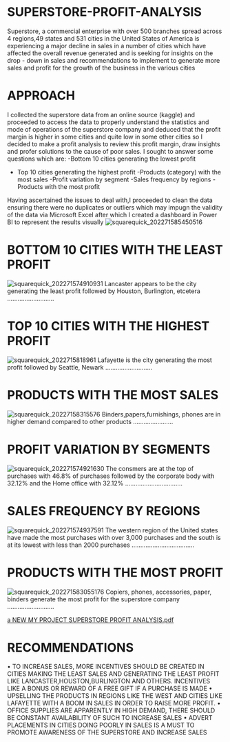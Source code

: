 # SUPERSTORE-PROFIT-ANALYSIS

Superstore, a commercial enterprise with over 500 branches spread across 4 regions,49 states and  531 cities in the United States of America is experiencing a major decline in sales in a number of cities  which have affected the overall revenue generated and is seeking for insights on the drop - down in sales and recommendations to implement to generate more sales and profit for the growth of the business in the various cities
# APPROACH
I collected the superstore data from an online source (kaggle) and proceeded to access the data to properly understand the statistics and mode of operations of the superstore company and deduced that the profit margin is higher in some cities and quite low in some other cities so I decided to make a profit analysis to review this profit margin, draw insights and profer solutions to the cause of poor sales.
I sought to answer some questions which are:
-Bottom 10 cities generating the lowest profit
- Top 10 cities generating the highest profit
-Products (category) with the most sales
-Profit variation by segment
-Sales frequency by regions
-Products with the most profit

Having ascertained the issues to deal with,I proceeded to clean the data ensuring there were no duplicates or outliers which may impugn the validity of the data via Microsoft Excel after which I created  a dashboard in Power BI to represent the results visually
![squarequick_202271585450516](https://user-images.githubusercontent.com/108612390/179179162-0767ef87-5036-444b-81f4-42b2bb2bc8e7.jpg)

# BOTTOM 10 CITIES WITH THE LEAST PROFIT
![squarequick_202271574910931](https://user-images.githubusercontent.com/108612390/179171051-a78c509f-caed-4838-b7f6-7b1be8933b2c.jpg)
Lancaster appears to be the city generating the least profit followed by  Houston, Burlington, etcetera
...........................

# TOP 10 CITIES WITH THE HIGHEST PROFIT
![squarequick_2022715818961](https://user-images.githubusercontent.com/108612390/179171201-a37b5e52-c472-4408-a2c3-4a46e98293f4.jpg)
Lafayette is the city generating the most profit  followed by Seattle, Newark
...........................

# PRODUCTS WITH THE MOST SALES
![squarequick_20227158315576](https://user-images.githubusercontent.com/108612390/179175310-6a792b30-4c47-4f52-83f5-58d5d8c24d92.jpg)
Binders,papers,furnishings, phones are in higher demand compared to other products
.......................

# PROFIT VARIATION BY SEGMENTS
![squarequick_202271574921630](https://user-images.githubusercontent.com/108612390/179171407-d724d8d0-cb6f-4653-a20c-9a495d4c4f32.jpg)
The consmers are at the top of purchases with 46.8% of purchases followed by the corporate body with 32.12% and the Home office with 32.12%
.................................


# SALES FREQUENCY BY REGIONS
![squarequick_202271574937591](https://user-images.githubusercontent.com/108612390/179171476-60b5e43e-6d5b-48c1-b493-a2556b972d5b.jpg)
The western region of the United states have made the most purchases with over 3,000 purchases and the south is at its lowest with less than 2000 purchases
....................................


# PRODUCTS WITH THE MOST PROFIT
![squarequick_202271583055176](https://user-images.githubusercontent.com/108612390/179175424-7706cb5c-b1b9-4c74-9ec7-e844a3d4ab31.jpg)
Copiers, phones, accessories, paper, binders generate the most profit for the superstore company
...........................

[a NEW MY PROJECT SUPERSTORE PROFIT ANALYSIS.pdf](https://github.com/rosemarychiwuzie/SUPERSTORE-PROFIT-ANALYSIS/files/9118932/a.NEW.MY.PROJECT.SUPERSTORE.PROFIT.ANALYSIS.pdf)


# RECOMMENDATIONS
•	TO INCREASE SALES, MORE INCENTIVES SHOULD BE CREATED IN  CITIES MAKING THE LEAST SALES AND GENERATING THE LEAST PROFIT LIKE 
LANCASTER,HOUSTON,BURLINGTON AND OTHERS. INCENTIVES LIKE A BONUS OR REWARD OF A FREE GIFT IF A PURCHASE IS MADE
•	UPSELLING THE PRODUCTS IN REGIONS LIKE THE WEST AND CITIES LIKE LAFAYETTE WITH A BOOM IN SALES IN ORDER TO RAISE MORE PROFIT.
•	OFFICE SUPPLIES ARE APPARENTLY IN HIGH DEMAND, THERE SHOULD BE CONSTANT AVAILABILITY OF SUCH TO INCREASE SALES
•	ADVERT PLACEMENTS IN CITIES DOING POORLY IN SALES IS A MUST TO PROMOTE AWARENESS OF THE SUPERSTORE AND INCREASE SALES



